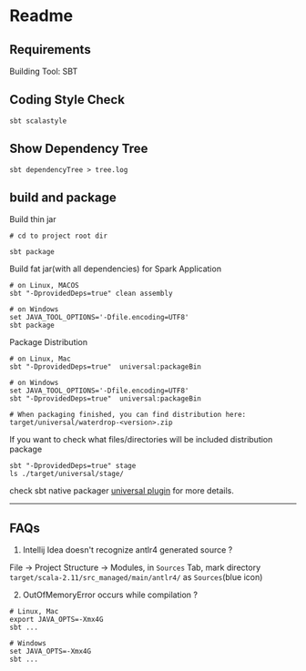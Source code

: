 # Readme

## Requirements

Building Tool: SBT

## Coding Style Check

```
sbt scalastyle
```
## Show Dependency Tree

```
sbt dependencyTree > tree.log
```

## build and package

Build thin jar

```
# cd to project root dir

sbt package
```

Build fat jar(with all dependencies) for Spark Application

```
# on Linux, MACOS
sbt "-DprovidedDeps=true" clean assembly

# on Windows
set JAVA_TOOL_OPTIONS='-Dfile.encoding=UTF8'
sbt package
```

Package Distribution

```
# on Linux, Mac
sbt "-DprovidedDeps=true"  universal:packageBin

# on Windows
set JAVA_TOOL_OPTIONS='-Dfile.encoding=UTF8'
sbt "-DprovidedDeps=true"  universal:packageBin

# When packaging finished, you can find distribution here:
target/universal/waterdrop-<version>.zip
```

If you want to check what files/directories will be included distribution package

```
sbt "-DprovidedDeps=true" stage
ls ./target/universal/stage/
```

check sbt native packager [universal plugin](http://www.scala-sbt.org/sbt-native-packager/formats/universal.html#universal-plugin) for more details.

---

## FAQs

1.   Intellij Idea doesn't recognize antlr4 generated source ?

File -> Project Structure -> Modules, in `Sources` Tab, 
mark directory `target/scala-2.11/src_managed/main/antlr4/` as `Sources`(blue icon)

2.   OutOfMemoryError occurs while compilation ?

```
# Linux, Mac
export JAVA_OPTS=-Xmx4G
sbt ...

# Windows
set JAVA_OPTS=-Xmx4G
sbt ...
```
